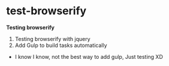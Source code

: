 # test-browserify
**Testing browserify**

1. Testing browserify with jquery
2. Add Gulp to build tasks automatically 
  * I know I know, not the best way to add gulp, Just testing XD